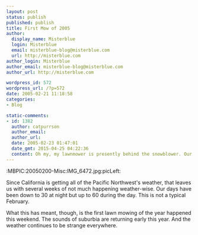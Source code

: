 ```yaml
---
layout: post
status: publish
published: publish
title: First Mow of 2005
author:
  display_name: Misterblue
  login: Misterblue
  email: misterblue-blog@misterblue.com
  url: http://misterblue.com
author_login: Misterblue
author_email: misterblue-blog@misterblue.com
author_url: http://misterblue.com

wordpress_id: 572
wordpress_url: /?p=572
date: 2005-02-21 11:18:58
categories:
- Blog

static-comments:
- id: 1382
  author: catpurrson
  author_email: 
  author_url: 
  date: 2005-02-23 01:47:01
  date_gmt: 2015-04-25 04:22:36
  content: Oh my, my lawnmower is presently behind the snowblower. Our first mowing is a good couple of months away, anyway (LOL!!!)  Nice frost pictures, BTW.  Now if you'll pardon me, I have to find my mittens.
---
```

:MBPIC:20050200-Misc:IMG_6472.jpg:picLeft:
<p>
Since California is getting all of the Pacific Northwest's weather, that leaves us with several weeks of not much happening weather-wise.
Our days have been down to 30 at night but up to 60 during the day.
This is not a typical February.
</p>
<p>
What this has meant, though, is the first lawn mowing of the year happened this weekend.
The sounds of suburbia are returning early this year.
And the weather continues to be strange everywhere.
</p>
